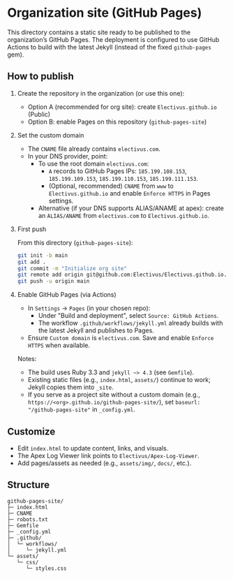 # Organization site (GitHub Pages)

This directory contains a static site ready to be published to the organization’s GitHub Pages. The deployment is configured to use GitHub Actions to build with the latest Jekyll (instead of the fixed `github-pages` gem).

## How to publish

1) Create the repository in the organization (or use this one):

   - Option A (recommended for org site): create `Electivus.github.io` (Public)
   - Option B: enable Pages on this repository (`github-pages-site`)

2) Set the custom domain

   - The `CNAME` file already contains `electivus.com`.
   - In your DNS provider, point:
     - To use the root domain `electivus.com`:
       - `A` records to GitHub Pages IPs: `185.199.108.153`, `185.199.109.153`, `185.199.110.153`, `185.199.111.153`.
       - (Optional, recommended) `CNAME` from `www` to `Electivus.github.io` and enable `Enforce HTTPS` in Pages settings.
     - Alternative (if your DNS supports ALIAS/ANAME at apex): create an `ALIAS/ANAME` from `electivus.com` to `Electivus.github.io`.

3) First push

   From this directory (`github-pages-site`):

   ```bash
   git init -b main
   git add .
   git commit -m "Initialize org site"
   git remote add origin git@github.com:Electivus/Electivus.github.io.git
   git push -u origin main
   ```

4) Enable GitHub Pages (via Actions)

   - In `Settings` → `Pages` (in your chosen repo):
     - Under "Build and deployment", select `Source: GitHub Actions`.
     - The workflow `.github/workflows/jekyll.yml` already builds with the latest Jekyll and publishes to Pages.
   - Ensure `Custom domain` is `electivus.com`. Save and enable `Enforce HTTPS` when available.

   Notes:
   - The build uses Ruby 3.3 and `jekyll ~> 4.3` (see `Gemfile`).
   - Existing static files (e.g., `index.html`, `assets/`) continue to work; Jekyll copies them into `_site`.
   - If you serve as a project site without a custom domain (e.g., `https://<org>.github.io/github-pages-site/`), set `baseurl: "/github-pages-site"` in `_config.yml`.

## Customize

- Edit `index.html` to update content, links, and visuals.
- The Apex Log Viewer link points to `Electivus/Apex-Log-Viewer`.
- Add pages/assets as needed (e.g., `assets/img/`, `docs/`, etc.).

## Structure

```
github-pages-site/
├─ index.html
├─ CNAME
├─ robots.txt
├─ Gemfile
├─ _config.yml
├─ .github/
│  └─ workflows/
│     └─ jekyll.yml
└─ assets/
   └─ css/
      └─ styles.css
```
